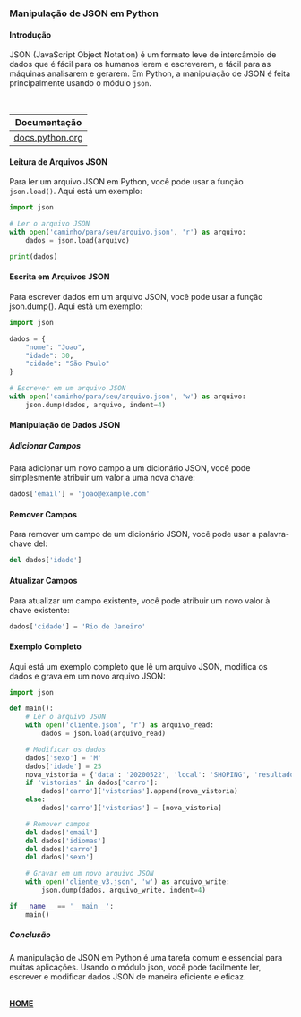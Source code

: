 ### Manipulação de JSON em Python

#### Introdução

JSON (JavaScript Object Notation) é um formato leve de intercâmbio de dados que é fácil para os humanos lerem e escreverem, e fácil para as máquinas analisarem e gerarem. Em Python, a manipulação de JSON é feita principalmente usando o módulo `json`.

<br>

| **Documentação**                                               |
| -------------------------------------------------------------- |
| [docs.python.org](https://docs.python.org/3/library/json.html) |

#### Leitura de Arquivos JSON

Para ler um arquivo JSON em Python, você pode usar a função `json.load()`. Aqui está um exemplo:

~~~~python
import json

# Ler o arquivo JSON
with open('caminho/para/seu/arquivo.json', 'r') as arquivo:
    dados = json.load(arquivo)

print(dados)
~~~~


#### Escrita em Arquivos JSON

Para escrever dados em um arquivo JSON, você pode usar a função json.dump(). Aqui está um exemplo:

~~~~python
import json

dados = {
    "nome": "Joao",
    "idade": 30,
    "cidade": "São Paulo"
}

# Escrever em um arquivo JSON
with open('caminho/para/seu/arquivo.json', 'w') as arquivo:
    json.dump(dados, arquivo, indent=4)
~~~~


#### Manipulação de Dados JSON

##### Adicionar Campos

Para adicionar um novo campo a um dicionário JSON, você pode simplesmente atribuir um valor a uma nova chave:

~~~~python
dados['email'] = 'joao@example.com'
~~~~


#### Remover Campos

Para remover um campo de um dicionário JSON, você pode usar a palavra-chave del:

~~~~python
del dados['idade']
~~~~


#### Atualizar Campos

Para atualizar um campo existente, você pode atribuir um novo valor à chave existente:

~~~~python
dados['cidade'] = 'Rio de Janeiro'
~~~~


#### Exemplo Completo

Aqui está um exemplo completo que lê um arquivo JSON, modifica os dados e grava em um novo arquivo JSON:

~~~~python
import json

def main():
    # Ler o arquivo JSON
    with open('cliente.json', 'r') as arquivo_read:
        dados = json.load(arquivo_read)

    # Modificar os dados
    dados['sexo'] = 'M'
    dados['idade'] = 25
    nova_vistoria = {'data': '20200522', 'local': 'SHOPING', 'resultado': 'Aprovado'}
    if 'vistorias' in dados['carro']:
        dados['carro']['vistorias'].append(nova_vistoria)
    else:
        dados['carro']['vistorias'] = [nova_vistoria]

    # Remover campos
    del dados['email']
    del dados['idiomas']
    del dados['carro']
    del dados['sexo']

    # Gravar em um novo arquivo JSON
    with open('cliente_v3.json', 'w') as arquivo_write:
        json.dump(dados, arquivo_write, indent=4)

if __name__ == '__main__':
    main()
~~~~


##### Conclusão

A manipulação de JSON em Python é uma tarefa comum e essencial para muitas aplicações. Usando o módulo json, você pode facilmente ler, escrever e modificar dados JSON de maneira eficiente e eficaz.<br><br>

[**HOME**](#manipulação-de-json-em-python)